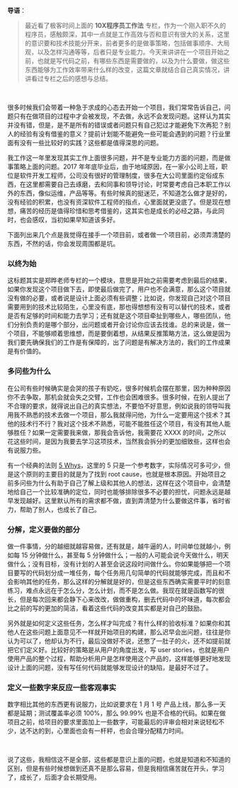 **导语**：
<br>

> 最近看了极客时间上面的 **10X程序员工作法** 专栏，作为一个刚入职不久的程序员，感触颇深，其中一点就是工作高效与否和意识有很大的关系，这里的意识要和技术技能分开来，前者更多的是做事策略，包括做事顺序、大局观，以及怎样沟通等等，后者只是专业能力。今天来讲讲在一个项目开始之前，也就是写代码之前，有哪些东西是需要做的，以及为什么要做，做这些东西能够为工作效率带来什么样的改变，这篇文章就结合自己真实情况，讲讲看过专栏之后的感想与总结。

<br>

很多时候我们会带着一种急于求成的心态去开始一个项目，我们常常告诉自己，问题只有在做项目的过程中才会被发现，不去做，永远不会发现问题。这样认为其实并没有错，但是，是不是所有的错误或者问题只有自己犯过才能避免下次再犯？别人的经验有没有借鉴的意义？提前计划能不能避免一些可能会遇到的问题？行业里面有没有一些比较好的实践？这些都是值得深思的问题。

我工作这一年里发现其实工作上面很多问题，并不是专业能力方面的问题，而是做事策略上面的问题。2017 年年底毕业后，由于地域原因，在一家小公司上班，职位是软件开发工程师，公司没有很好的管理制度，很多在大公司里面约定俗成东西，在这里都需要自己去琢磨，去和同事和领导讨论，时常要考虑自己本职工作以外的东西，像似运维，产品等等。有些时候真的挺迷茫，不知道怎么做才是好的，没有经验的积累，也没有资深软件工程师的指点，心里面就更没底了。但是现在想想，痛苦的经历是值得珍惜和思考借鉴的，这其实也是成长的必经之路，与此同时，也会感叹，当初如果早知道该多好。

下面列出来几个点是我觉得在接手一个项目前，或者做一个项目前，必须弄清楚的东西，不然的话，你会发现周围都是坑。

### 以终为始

这标题其实是郑晔老师专栏的一个模块，意思是开始之前需要考虑到最后的结果，如果你发现这个项目做下去，即使最后做完了，用户也不会满意，那么这个项目就没有做的必要，或者说是设计上面必须有些调整；比如说，你发现自己对这个项目需要用到的技术比较陌生，心里没有底，那也得想想有没有可以替代的技术，或者是否有足够的时间和能力去学习；还有就是这个项目牵扯到哪些人，哪些团队，他们分别负责的是哪个部分，出问题或者开会讨论你应该去找谁。总的来说是，做一个项目，不能够顺着思维想，而是要倒着想，从结果反推策略方法，这么做是因为我们要先确保我们的工作是有保障的，出了问题是有解决方法的，我们的工作成果是有价值的。

### 多问些为什么

在公司有些时候确实是会哭的孩子有奶吃，很多时候机会摆在那里，因为种种原因你不去争取，那机会就会失之交臂，工作也会困难很多。很多时候，在别人提出了不合理的要求，就得说出自己的真实想法，不要怕不好意思，例如说我的领导叫我用我不熟悉的技术去做一个项目，那么我就得问他，为什么一定要用这个技术？其他的技术行不行？我对这个技术不熟悉，可能不能胜任这个项目，有没有其他人能够胜任？如果一定需要我来做，那我会告诉他，我需要花 XXXX 的时间，之所以花这些时间，是因为我要去学习这项技术，当然我会拆分的更加细致些，这样也会有说服力些。

有一个经典的法则 [5 Whys](https://en.wikipedia.org/wiki/5_Whys)，这里的 5 只是一个参考数字，实际情况可多可少，但是这个原则的主要目的就是为了找到 root cause，也就是根本原因。开始项目之前多问些为什么有助于自己了解上级和其他人的想法，这样在这个项目中，会清楚地给自己一个比较准确的定位，同时也能够排除很多不必要的担忧，问题永远是越早发现越好。这里默认所有的需求都不做，直到弄清楚为什么要做这件事，省时省力，帮助了别人，也成长了自己。

### 分解，定义要做的部分

做一件事情，分的越细就越容易做，还有就是，越牛逼的人，时间单位就越小，例如每 15 分钟做什么，甚至每 5 分钟做什么；一般的人可能会说今天做什么，明天做什么；没有目标，没有计划的人甚至会说这段时间做什么。你如果能够把一个项目要写的代码划分成一堆任务，每个任务用几句简单的代码就能够完成，而且和不会影响其他的任务，那么这样的分解就是好的，但是这些东西确实需要平时的刻意练习，难点永远在于怎么分，怎么计划，而不是怎么做。我现在就是函数写的很长，但是每次回来都会静下心来改改，做做重构，删去代码中的坏味道，每次都会比之前的写的更加的简洁，看着这些代码的改变其实都是对自己的鼓励。

另外就是如何定义这些任务，怎么样才叫完成？有什么样的验收标准？如果你和其他人在这些问题上面意见不一样就开始项目的构建，那么迟早会出问题，往往是你认为可以了，他却认为不行，最后没做好不说，还憋了一肚子的火，还不如提前就把它们定义好。比较好的策略是从用户的角度出发，写 user stories，也就是用户使用产品的整个过程，帮助分析用户是怎样使用这个产品的，这样能够更好地发现设计上面的问题，没有写任何代码就能够发现设计的缺陷，是最好不过了。

### 定义一些数字来反应一些客观事实

数字相比其他的东西更有说服力，比如说要求在 1 月 1 号 产品上线，那么多一天都是延期；测试覆盖率必须 100%，那么 99.99% 也是不合格的代码。如果在做项目之前，给项目的要求里面加上一些数字，可能最后的评审会相对来说轻松不少，达不达的到，心里面也会有一杆秤，也会合理分配精力时间。

<br>

说了这些，我相信这不是全部，这些都是意识上面的问题，也就是知道和不知道的区别，但是有些时候想做到还真不是那么容易，但是我相信痛苦就在开头，学习了，成长了，后面才会长期受用。